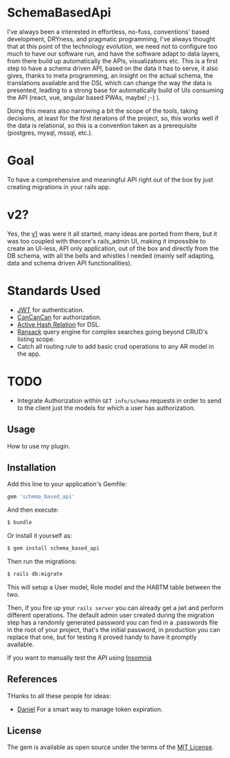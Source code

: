 # SchemaBasedApi
I've always been a interested in effortless, no-fuss, conventions' based development, DRYness, and pragmatic programming, I've always thought that at this point of the technology evolution, we need not to configure too much to have our software run, and have the software adapt to data layers, from there build up automatically the APIs, visualizations etc. This is a first step to have a schema driven API, based on the data it has to serve, it also gives, thanks to meta programming, an insight on the actual schema, the translations available and the DSL which can change the way the data is presented, leading to a strong base for automatically build of UIs consuming the API (react, vue, angular based PWAs, maybe! ;-) ).

Doing this means also narrowing a bit the scope of the tools, taking decisions, at least for the first iteratons of the project, so, this works well if the data is relational, so this is a convention taken as a prerequisite (postgres, mysql, mssql, etc.).

# Goal

To have a comprehensive and meaningful API right out of the box by just creating migrations in your rails app.

# v2?

Yes, the [v1](https://github.com/gabrieletassoni/thecore_api) was were it all started, many ideas are ported from there, but it was too coupled with thecore's rails_admin UI, making it impossible to create an UI-less, API only application, out of the box and directly from the DB schema, with all the bells and whistles I needed (mainly self adapting, data and schema driven API functionalities).

# Standards Used

* [JWT](https://medium.com/@billy.sf.cheng/a-rails-6-application-part-1-api-1ee5ccf7ed01) for authentication.
* [CanCanCan](https://github.com/CanCanCommunity/cancancan) for authorization.
* [Active Hash Relation](https://github.com/kollegorna/active_hash_relation) for DSL.
* [Ransack](https://github.com/activerecord-hackery/ransack) query engine for complex searches going beyond CRUD's listing scope.
* Catch all routing rule to add basic crud operations to any AR model in the app.

# TODO

* Integrate Authorization within ```GET info/schema``` requests in order to send to the client just the models for which a user has authorization.

## Usage
How to use my plugin.

## Installation
Add this line to your application's Gemfile:

```ruby
gem 'schema_based_api'
```

And then execute:
```bash
$ bundle
```

Or install it yourself as:
```bash
$ gem install schema_based_api
```

Then run the migrations:
```bash
$ rails db:migrate
```

This will setup a User model, Role model and the HABTM table between the two.

Then, if you fire up your ```rails server``` you can already get a jwt and perform different operations.
The default admin user created during the migration step has a randomly generated password you can find in a .passwords file in the root of your project, that's the initial password, in production you can replace that one, but for testing it proved handy to have it promptly available.

If you want to manually test the API using [Insomnia](https://insomnia.rest/)

## References
THanks to all these people for ideas:

* [Daniel](https://medium.com/@tdaniel/passing-refreshed-jwts-from-rails-api-using-headers-859f1cfe88e9) For a smart way to manage token expiration.

## License
The gem is available as open source under the terms of the [MIT License](https://opensource.org/licenses/MIT).
